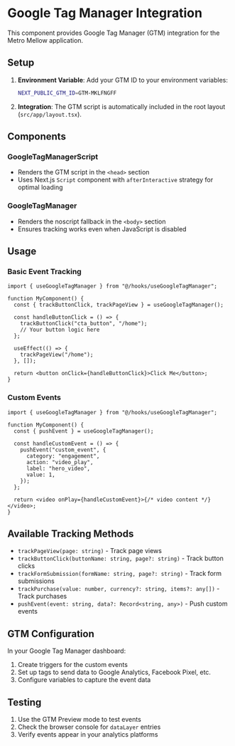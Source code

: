 # Google Tag Manager Integration

This component provides Google Tag Manager (GTM) integration for the Metro Mellow application.

## Setup

1. **Environment Variable**: Add your GTM ID to your environment variables:

   ```bash
   NEXT_PUBLIC_GTM_ID=GTM-MKLFNGFF
   ```

2. **Integration**: The GTM script is automatically included in the root layout (`src/app/layout.tsx`).

## Components

### GoogleTagManagerScript

- Renders the GTM script in the `<head>` section
- Uses Next.js `Script` component with `afterInteractive` strategy for optimal loading

### GoogleTagManager

- Renders the noscript fallback in the `<body>` section
- Ensures tracking works even when JavaScript is disabled

## Usage

### Basic Event Tracking

```tsx
import { useGoogleTagManager } from "@/hooks/useGoogleTagManager";

function MyComponent() {
  const { trackButtonClick, trackPageView } = useGoogleTagManager();

  const handleButtonClick = () => {
    trackButtonClick("cta_button", "/home");
    // Your button logic here
  };

  useEffect(() => {
    trackPageView("/home");
  }, []);

  return <button onClick={handleButtonClick}>Click Me</button>;
}
```

### Custom Events

```tsx
import { useGoogleTagManager } from "@/hooks/useGoogleTagManager";

function MyComponent() {
  const { pushEvent } = useGoogleTagManager();

  const handleCustomEvent = () => {
    pushEvent("custom_event", {
      category: "engagement",
      action: "video_play",
      label: "hero_video",
      value: 1,
    });
  };

  return <video onPlay={handleCustomEvent}>{/* video content */}</video>;
}
```

## Available Tracking Methods

- `trackPageView(page: string)` - Track page views
- `trackButtonClick(buttonName: string, page?: string)` - Track button clicks
- `trackFormSubmission(formName: string, page?: string)` - Track form submissions
- `trackPurchase(value: number, currency?: string, items?: any[])` - Track purchases
- `pushEvent(event: string, data?: Record<string, any>)` - Push custom events

## GTM Configuration

In your Google Tag Manager dashboard:

1. Create triggers for the custom events
2. Set up tags to send data to Google Analytics, Facebook Pixel, etc.
3. Configure variables to capture the event data

## Testing

1. Use the GTM Preview mode to test events
2. Check the browser console for `dataLayer` entries
3. Verify events appear in your analytics platforms
